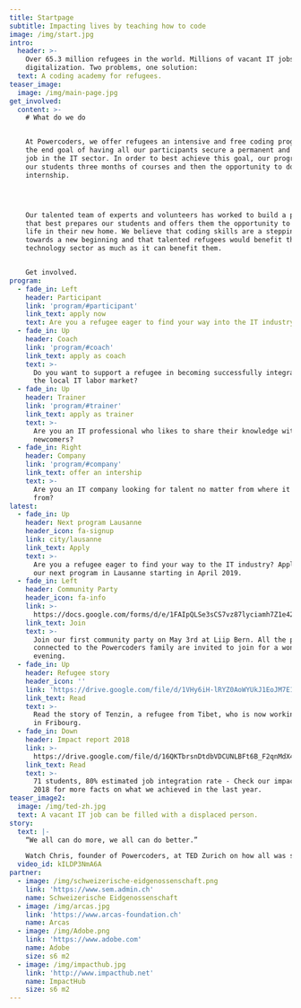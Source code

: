 ```yaml
---
title: Startpage
subtitle: Impacting lives by teaching how to code
image: /img/start.jpg
intro:
  header: >-
    Over 65.3 million refugees in the world. Millions of vacant IT jobs due to
    digitalization. Two problems, one solution:
  text: A coding academy for refugees.
teaser_image:
  image: /img/main-page.jpg
get_involved:
  content: >-
    # What do we do


    At Powercoders, we offer refugees an intensive and free coding program with
    the end goal of having all our participants secure a permanent and full time
    job in the IT sector. In order to best achieve this goal, our program offers
    our students three months of courses and then the opportunity to do an
    internship.




    Our talented team of experts and volunteers has worked to build a program
    that best prepares our students and offers them the opportunity to build a
    life in their new home. We believe that coding skills are a stepping stone
    towards a new beginning and that talented refugees would benefit the
    technology sector as much as it can benefit them. 


    Get involved.
program:
  - fade_in: Left
    header: Participant
    link: 'program/#participant'
    link_text: apply now
    text: Are you a refugee eager to find your way into the IT industry?
  - fade_in: Up
    header: Coach
    link: 'program/#coach'
    link_text: apply as coach
    text: >-
      Do you want to support a refugee in becoming successfully integrated in
      the local IT labor market?
  - fade_in: Up
    header: Trainer
    link: 'program/#trainer'
    link_text: apply as trainer
    text: >-
      Are you an IT professional who likes to share their knowledge with
      newcomers?
  - fade_in: Right
    header: Company
    link: 'program/#company'
    link_text: offer an intership
    text: >-
      Are you an IT company looking for talent no matter from where it comes
      from?
latest:
  - fade_in: Up
    header: Next program Lausanne
    header_icon: fa-signup
    link: city/lausanne
    link_text: Apply
    text: >-
      Are you a refugee eager to find your way to the IT industry? Apply now for
      our next program in Lausanne starting in April 2019.
  - fade_in: Left
    header: Community Party
    header_icon: fa-info
    link: >-
      https://docs.google.com/forms/d/e/1FAIpQLSe3sCS7vz87lyciamh7Z1e42C4DuyE_bfV6jp_kTBWY8WbGGw/viewform
    link_text: Join
    text: >-
      Join our first community party on May 3rd at Liip Bern. All the people
      connected to the Powercoders family are invited to join for a wonderful
      evening.
  - fade_in: Up
    header: Refugee story
    header_icon: ''
    link: 'https://drive.google.com/file/d/1VHy6iH-lRYZ0AoWYUkJ1EoJM7E1StGDo/view'
    link_text: Read
    text: >-
      Read the story of Tenzin, a refugee from Tibet, who is now working at Liip
      in Fribourg. 
  - fade_in: Down
    header: Impact report 2018
    link: >-
      https://drive.google.com/file/d/16QKTbrsnDtdbVDCUNLBFt6B_F2qnMdX4/view?usp=sharing
    link_text: Read
    text: >-
      71 students, 80% estimated job integration rate - Check our impact report
      2018 for more facts on what we achieved in the last year. 
teaser_image2:
  image: /img/ted-zh.jpg
  text: A vacant IT job can be filled with a displaced person.
story:
  text: |-
    “We all can do more, we all can do better.”

    Watch Chris, founder of Powercoders, at TED Zurich on how all was started.
  video_id: kILDP3NmA6A
partner:
  - image: /img/schweizerische-eidgenossenschaft.png
    link: 'https://www.sem.admin.ch'
    name: Schweizerische Eidgenossenschaft
  - image: /img/arcas.jpg
    link: 'https://www.arcas-foundation.ch'
    name: Arcas
  - image: /img/Adobe.png
    link: 'https://www.adobe.com'
    name: Adobe
    size: s6 m2
  - image: /img/impacthub.jpg
    link: 'http://www.impacthub.net'
    name: ImpactHub
    size: s6 m2
---
```


